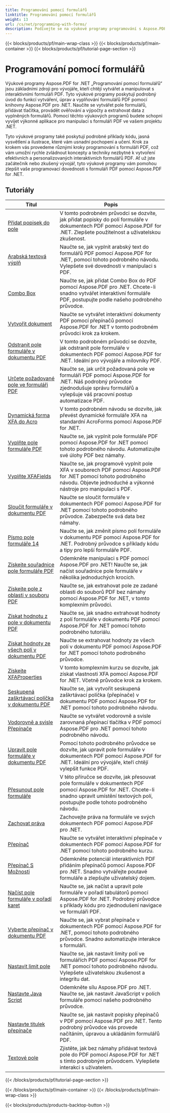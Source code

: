 ```yaml
---
title: Programování pomocí formulářů
linktitle: Programování pomocí formulářů
weight: 13
url: /cs/net/programming-with-forms/
description: Podívejte se na výukové programy programování s Aspose.PDF Forms for .NET pro vytváření a správu interaktivních formulářů v souborech PDF.
---
```


{{< blocks/products/pf/main-wrap-class >}}
{{< blocks/products/pf/main-container >}}
{{< blocks/products/pf/tutorial-page-section >}}

# Programování pomocí formulářů

Výukové programy Aspose.PDF for .NET „Programování pomocí formulářů“ jsou základními zdroji pro vývojáře, kteří chtějí vytvářet a manipulovat s interaktivními formuláři PDF. Tyto výukové programy poskytují podrobný úvod do funkcí vytváření, úprav a vyplňování formulářů PDF pomocí knihovny Aspose.PDF pro .NET. Naučíte se vytvářet pole formulářů, přidávat tlačítka, provádět ověřování a výpočty a extrahovat data z vyplněných formulářů. Pomocí těchto výukových programů budete schopni vyvíjet výkonné aplikace pro manipulaci s formuláři PDF ve vašem projektu .NET.

Tyto výukové programy také poskytují podrobné příklady kódu, jasná vysvětlení a ilustrace, které vám usnadní pochopení a učení. Krok za krokem vás provedeme různými kroky programování s formuláři PDF, což vám umožní rychle zvládnout koncepty a techniky nezbytné k vytvoření efektivních a personalizovaných interaktivních formulářů PDF. Ať už jste začátečník nebo zkušený vývojář, tyto výukové programy vám pomohou zlepšit vaše programovací dovednosti s formuláři PDF pomocí Aspose.PDF for .NET.

## Tutoriály
| Titul | Popis |
| --- | --- | 
| [Přidat popisek do pole](./add-tooltip-to-field/) | V tomto podrobném průvodci se dozvíte, jak přidat popisky do polí formuláře v dokumentech PDF pomocí Aspose.PDF for .NET. Zlepšete použitelnost a uživatelskou zkušenost. |  
| [Arabská textová výplň](./arabic-text-filling/) | Naučte se, jak vyplnit arabský text do formulářů PDF pomocí Aspose.PDF for .NET, pomocí tohoto podrobného návodu. Vylepšete své dovednosti v manipulaci s PDF. |  
| [Combo Box](./combo-box/) | Naučte se, jak přidat Combo Box do PDF pomocí Aspose.PDF pro .NET. Chcete-li snadno vytvářet interaktivní formuláře PDF, postupujte podle našeho podrobného průvodce. |  
| [Vytvořit dokument](./create-doc/) | Naučte se vytvářet interaktivní dokumenty PDF pomocí přepínačů pomocí Aspose.PDF for .NET v tomto podrobném průvodci krok za krokem. |  
| [Odstranit pole formuláře v dokumentu PDF](./delete-form-field/) | V tomto podrobném průvodci se dozvíte, jak odstranit pole formuláře v dokumentech PDF pomocí Aspose.PDF for .NET. Ideální pro vývojáře a milovníky PDF. |  
| [Určete požadované pole ve formuláři PDF](./determine-required-field/) | Naučte se, jak určit požadovaná pole ve formuláři PDF pomocí Aspose.PDF for .NET. Náš podrobný průvodce zjednodušuje správu formulářů a vylepšuje váš pracovní postup automatizace PDF. |  
| [Dynamická forma XFA do Acro](./dynamic-xfa-to-acro-form/) | V tomto podrobném návodu se dozvíte, jak převést dynamické formuláře XFA na standardní AcroForms pomocí Aspose.PDF for .NET. |  
| [Vyplňte pole formuláře PDF](./fill-form-field/) | Naučte se, jak vyplnit pole formuláře PDF pomocí Aspose.PDF for .NET pomocí tohoto podrobného návodu. Automatizujte své úlohy PDF bez námahy. |  
| [Vyplňte XFAFields](./fill-xfafields/) | Naučte se, jak programově vyplnit pole XFA v souborech PDF pomocí Aspose.PDF for .NET pomocí tohoto podrobného návodu. Objevte jednoduché a výkonné nástroje pro manipulaci s PDF. |  
| [Sloučit formuláře v dokumentu PDF](./flatten-forms/) | Naučte se sloučit formuláře v dokumentech PDF pomocí Aspose.PDF for .NET pomocí tohoto podrobného průvodce. Zabezpečte svá data bez námahy. |  
| [Písmo pole formuláře 14](./form-field-font-14/) | Naučte se, jak změnit písmo polí formuláře v dokumentu PDF pomocí Aspose.PDF for .NET. Podrobný průvodce s příklady kódu a tipy pro lepší formuláře PDF. |  
| [Získejte souřadnice pole formuláře PDF](./get-coordinates/) | Odemkněte manipulaci s PDF pomocí Aspose.PDF pro .NET! Naučte se, jak načíst souřadnice pole formuláře v několika jednoduchých krocích. |  
| [Získejte pole z oblasti v souboru PDF](./get-fields-from-region/) | Naučte se, jak extrahovat pole ze zadané oblasti do souborů PDF bez námahy pomocí Aspose.PDF for .NET, v tomto komplexním průvodci. |  
| [Získat hodnotu z pole v dokumentu PDF](./get-value-from-field/) | Naučte se, jak snadno extrahovat hodnoty z polí formuláře v dokumentu PDF pomocí Aspose.PDF for .NET pomocí tohoto podrobného tutoriálu. |  
| [Získat hodnoty ze všech polí v dokumentu PDF](./get-values-from-all-fields/) | Naučte se extrahovat hodnoty ze všech polí v dokumentu PDF pomocí Aspose.PDF for .NET pomocí tohoto podrobného průvodce. |  
| [Získejte XFAProperties](./get-xfaproperties/) | V tomto komplexním kurzu se dozvíte, jak získat vlastnosti XFA pomocí Aspose.PDF for .NET. Včetně průvodce krok za krokem. |  
| [Seskupená zaškrtávací políčka v dokumentu PDF](./grouped-check-boxes/) | Naučte se, jak vytvořit seskupená zaškrtávací políčka (přepínače) v dokumentu PDF pomocí Aspose.PDF for .NET pomocí tohoto podrobného návodu. |  
| [Vodorovně a svisle Přepínače](./horizontally-and-vertically-radio-buttons/) | Naučte se vytvářet vodorovně a svisle zarovnaná přepínací tlačítka v PDF pomocí Aspose.PDF pro .NET pomocí tohoto podrobného návodu. |  
| [Upravit pole formuláře v dokumentu PDF](./modify-form-field/) | Pomocí tohoto podrobného průvodce se dozvíte, jak upravit pole formuláře v dokumentech PDF pomocí Aspose.PDF for .NET. Ideální pro vývojáře, kteří chtějí vylepšit funkce PDF. |  
| [Přesunout pole formuláře](./move-form-field/) | V této příručce se dozvíte, jak přesouvat pole formuláře v dokumentech PDF pomocí Aspose.PDF for .NET. Chcete-li snadno upravit umístění textových polí, postupujte podle tohoto podrobného návodu. |  
| [Zachovat práva](./preserve-rights/) | Zachovejte práva na formuláře ve svých dokumentech PDF pomocí Aspose.PDF pro .NET. |  
| [Přepínač](./radio-button/) | Naučte se vytvářet interaktivní přepínače v dokumentech PDF pomocí Aspose.PDF for .NET pomocí tohoto podrobného kurzu. |  
| [Přepínač S Možnosti](./radio-button-with-options/) | Odemkněte potenciál interaktivních PDF přidáním přepínačů pomocí Aspose.PDF pro .NET. Snadno vytvářejte poutavé formuláře a zlepšujte uživatelský dojem. |  
| [Načíst pole formuláře v pořadí karet](./retrieve-form-field-in-tab-order/) | Naučte se, jak načíst a upravit pole formuláře v pořadí tabulátorů pomocí Aspose.PDF for .NET. Podrobný průvodce s příklady kódu pro zjednodušení navigace ve formuláři PDF. |  
| [Vyberte přepínač v dokumentu PDF](./select-radio-button/) | Naučte se, jak vybrat přepínače v dokumentech PDF pomocí Aspose.PDF for .NET, pomocí tohoto podrobného průvodce. Snadno automatizujte interakce s formuláři. |  
| [Nastavit limit pole](./set-field-limit/) | Naučte se, jak nastavit limity polí ve formulářích PDF pomocí Aspose.PDF for .NET pomocí tohoto podrobného návodu. Vylepšete uživatelskou zkušenost a integritu dat. |  
| [Nastavte Java Script](./set-java-script/) | Odemkněte sílu Aspose.PDF pro .NET. Naučte se, jak nastavit JavaScript v polích formuláře pomocí našeho podrobného průvodce. |  
| [Nastavte titulek přepínače](./set-radio-button-caption/) | Naučte se, jak nastavit popisky přepínačů v PDF pomocí Aspose.PDF pro .NET. Tento podrobný průvodce vás provede načítáním, úpravou a ukládáním formulářů PDF. |  
| [Textové pole](./text-box/) | Zjistěte, jak bez námahy přidávat textová pole do PDF pomocí Aspose.PDF for .NET s tímto podrobným průvodcem. Vylepšete interakci s uživatelem. |  
{{< /blocks/products/pf/tutorial-page-section >}}

{{< /blocks/products/pf/main-container >}}
{{< /blocks/products/pf/main-wrap-class >}}

{{< blocks/products/products-backtop-button >}}
